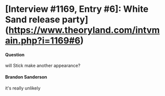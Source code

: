 # [Interview #1169, Entry #6]: White Sand release party](https://www.theoryland.com/intvmain.php?i=1169#6)

#### Question

will Stick make another appearance?

#### Brandon Sanderson

it's really unlikely

